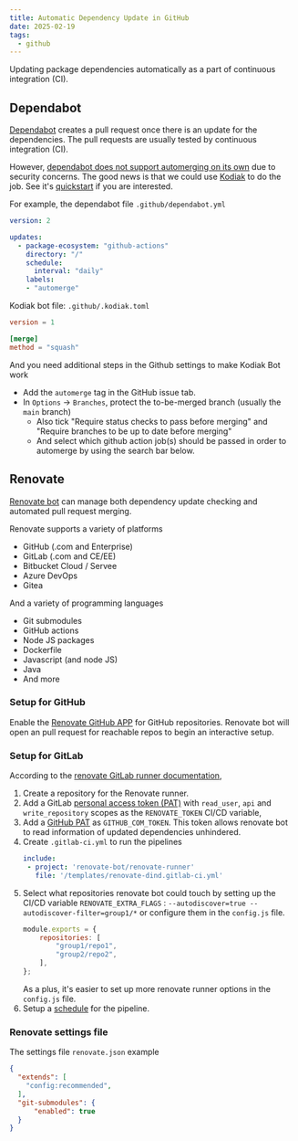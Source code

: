 ```yaml
---
title: Automatic Dependency Update in GitHub
date: 2025-02-19
tags:
  - github
---
```


Updating package dependencies automatically as a part of continuous integration (CI).

<!-- more -->

## Dependabot

[Dependabot](https://docs.github.com/en/code-security/dependabot) creates a pull request once there is an update for the dependencies. The pull requests are usually tested by continuous integration (CI).

However, [dependabot does not support automerging on its own](https://github.blog/changelog/2021-02-19-github-actions-workflows-triggered-by-dependabot-prs-will-run-with-read-only-permissions/) due to security concerns. The good news is that we could use [Kodiak](https://kodiakhq.com/) to do the job. See it's [quickstart](https://kodiakhq.com/#quickstart) if you are interested.

For example, the dependabot file `.github/dependabot.yml`

```yaml title=".github/dependabot.yml"
version: 2

updates:
  - package-ecosystem: "github-actions"
    directory: "/"
    schedule:
      interval: "daily"
    labels:
    - "automerge"
```

Kodiak bot file: `.github/.kodiak.toml`

```toml title=".github/.kodiak.toml"
version = 1

[merge]
method = "squash"
```

And you need additional steps in the Github settings to make Kodiak Bot work

- Add the `automerge` tag in the GitHub issue tab.
- In `Options` -> `Branches`, protect the to-be-merged branch (usually the `main` branch)
  - Also tick "Require status checks to pass before merging" and "Require branches to be up to date before merging"
  - And select which github action job(s) should be passed in order to automerge by using the search bar below.

## Renovate

[Renovate bot](https://docs.renovatebot.com/) can manage both dependency update checking and automated pull request merging.

Renovate supports a variety of platforms

- GitHub (.com and Enterprise)
- GitLab (.com and CE/EE)
- Bitbucket Cloud / Servee
- Azure DevOps
- Gitea

And a variety of programming languages

- Git submodules
- GitHub actions
- Node JS packages
- Dockerfile
- Javascript (and node JS)
- Java
- And more

### Setup for GitHub

Enable the [Renovate GitHub APP](https://github.com/marketplace/renovate) for GitHub repositories. Renovate bot will open an pull request for reachable repos to begin an interactive setup.

### Setup for GitLab

According to the [renovate GitLab runner documentation](https://gitlab.com/renovate-bot/renovate-runner/),

1. Create a repository for the Renovate runner.
2. Add a GitLab [personal access token (PAT)](https://docs.gitlab.com/ee/user/profile/personal_access_tokens.html#creating-a-personal-access-token) with `read_user`, `api` and `write_repository` scopes as the `RENOVATE_TOKEN` CI/CD variable,
3. Add a [GitHub PAT](https://docs.github.com/en/free-pro-team@latest/github/authenticating-to-github/creating-a-personal-access-token) as `GITHUB_COM_TOKEN`. This token allows renovate bot to read information of updated dependencies unhindered.
4. Create `.gitlab-ci.yml` to run the pipelines
    ```yaml title=".gitlab-ci.yml"
    include:
     - project: 'renovate-bot/renovate-runner'
       file: '/templates/renovate-dind.gitlab-ci.yml'
    ```
5. Select what repositories renovate bot could touch by setting up the CI/CD variable `RENOVATE_EXTRA_FLAGS` : `--autodiscover=true --autodiscover-filter=group1/*` or configure them in the `config.js` file.
    ```js title="config.js"
    module.exports = {
        repositories: [
            "group1/repo1",
            "group2/repo2",
        ],
    };
    ```
    As a plus, it's easier to set up more renovate runner options in the `config.js` file.
6. Setup a [schedule](https://docs.gitlab.com/ee/ci/pipelines/schedules.html) for the pipeline.

### Renovate settings file

The settings file `renovate.json` example

```json title="renovate.json"
{
  "extends": [
    "config:recommended",
  ],
  "git-submodules": {
      "enabled": true
  }
}
```
